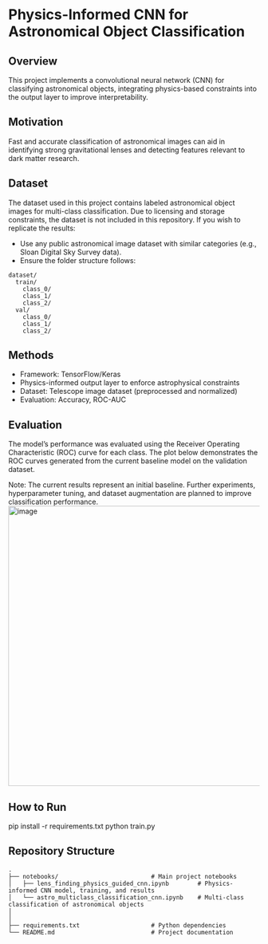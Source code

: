 # Physics-Informed CNN for Astronomical Object Classification

## Overview
This project implements a convolutional neural network (CNN) for classifying astronomical objects, integrating physics-based constraints into the output layer to improve interpretability.

## Motivation
Fast and accurate classification of astronomical images can aid in identifying strong gravitational lenses and detecting features relevant to dark matter research.

## Dataset
The dataset used in this project contains labeled astronomical object images for multi-class classification.
Due to licensing and storage constraints, the dataset is not included in this repository.
If you wish to replicate the results:
- Use any public astronomical image dataset with similar categories (e.g., Sloan Digital Sky Survey data).
- Ensure the folder structure follows:
```  
dataset/
  train/
    class_0/
    class_1/
    class_2/
  val/
    class_0/
    class_1/
    class_2/
```

## Methods
- Framework: TensorFlow/Keras
- Physics-informed output layer to enforce astrophysical constraints
- Dataset: Telescope image dataset (preprocessed and normalized)
- Evaluation: Accuracy, ROC-AUC

## Evaluation
The model’s performance was evaluated using the Receiver Operating Characteristic (ROC) curve for each class.
The plot below demonstrates the ROC curves generated from the current baseline model on the validation dataset.

Note: The current results represent an initial baseline. Further experiments, hyperparameter tuning, and dataset augmentation are planned to improve classification performance.
<img width="825" height="562" alt="image" src="https://github.com/user-attachments/assets/e4751813-bddc-45e6-91bb-1320c6598506" />


## How to Run

pip install -r requirements.txt
python train.py


## Repository Structure

```
.
├── notebooks/                          # Main project notebooks
│   ├── lens_finding_physics_guided_cnn.ipynb        # Physics-informed CNN model, training, and results
│   └── astro_multiclass_classification_cnn.ipynb    # Multi-class classification of astronomical objects
│                        
│
├── requirements.txt                    # Python dependencies
└── README.md                           # Project documentation
```
